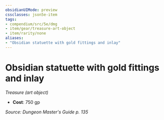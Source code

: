 ```yaml
---
obsidianUIMode: preview
cssclasses: json5e-item
tags:
- compendium/src/5e/dmg
- item/gear/treasure-art-object
- item/rarity/none
aliases: 
- "Obsidian statuette with gold fittings and inlay"
---
```

# Obsidian statuette with gold fittings and inlay
*Treasure (art object)*  

- **Cost**: 750 gp

*Source: Dungeon Master's Guide p. 135*